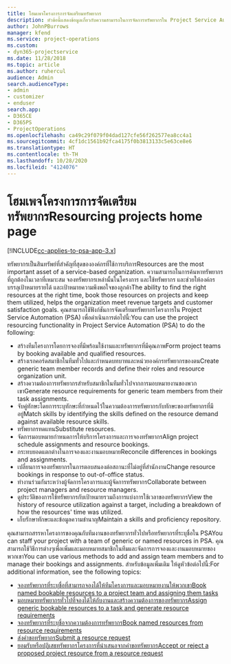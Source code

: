 ```yaml
---
title: โฮมเพจโครงการการจัดเตรียมทรัพยากร
description: หัวข้อนี้แสดงข้อมูลเกี่ยวกับความสามารถในการจัดการทรัพยากรใน Project Service Automation (PSA) for Dynamics 365
author: JohnPBurrows
manager: kfend
ms.service: project-operations
ms.custom:
- dyn365-projectservice
ms.date: 11/28/2018
ms.topic: article
ms.author: ruhercul
audience: Admin
search.audienceType:
- admin
- customizer
- enduser
search.app:
- D365CE
- D365PS
- ProjectOperations
ms.openlocfilehash: ca49c29f079f04dad127cfe56f262577ea8cc4a1
ms.sourcegitcommit: 4cf1dc1561b92fca4175f0b3813133c5e63ce8e6
ms.translationtype: HT
ms.contentlocale: th-TH
ms.lasthandoff: 10/28/2020
ms.locfileid: "4124076"
---
```

# <a name="resourcing-projects-home-page"></a><span data-ttu-id="01dc2-103">โฮมเพจโครงการการจัดเตรียมทรัพยากร</span><span class="sxs-lookup"><span data-stu-id="01dc2-103">Resourcing projects home page</span></span>

[!INCLUDE[cc-applies-to-psa-app-3.x](../includes/cc-applies-to-psa-app-3x.md)]

<span data-ttu-id="01dc2-104">ทรัพยากรเป็นสินทรัพย์ที่สำคัญที่สุดขององค์กรที่ใช้การบริการ</span><span class="sxs-lookup"><span data-stu-id="01dc2-104">Resources are the most important asset of a service-based organization.</span></span> <span data-ttu-id="01dc2-105">ความสามารถในการค้นหาทรัพยากรที่ถูกต้องในเวลาที่เหมาะสม จองทรัพยากรเหล่านั้นในโครงการ และใช้ทรัพยากร และช่วยให้องค์กรบรรลุเป้าหมายรายได้ และเป้าหมายความพึงพอใจของลูกค้า</span><span class="sxs-lookup"><span data-stu-id="01dc2-105">The ability to find the right resources at the right time, book those resources on projects and keep them utilized, helps the organization meet revenue targets and customer satisfaction goals.</span></span> <span data-ttu-id="01dc2-106">คุณสามารถใช้ฟังก์ชันการจัดเตรียมทรัพยากรโครงการใน Project Service Automation (PSA) เพื่อดำเนินการต่อไปนี้:</span><span class="sxs-lookup"><span data-stu-id="01dc2-106">You can use the project resourcing functionality in Project Service Automation (PSA) to do the following:</span></span>

- <span data-ttu-id="01dc2-107">สร้างทีมโครงการโดยการจองที่มีพร้อมใช้งานและทรัพยากรที่มีคุณภาพ</span><span class="sxs-lookup"><span data-stu-id="01dc2-107">Form project teams by booking available and qualified resources.</span></span>
- <span data-ttu-id="01dc2-108">สร้างเรกคอร์ดสมาชิกในทีมทั่วไปและกำหนดบทบาทและหน่วยองค์กรทรัพยากรของตน</span><span class="sxs-lookup"><span data-stu-id="01dc2-108">Create generic team member records and define their roles and resource organization unit.</span></span>
- <span data-ttu-id="01dc2-109">สร้างความต้องการทรัพยากรสำหรับสมาชิกในทีมทั่วไปจากการมอบหมายงานของพวกเขา</span><span class="sxs-lookup"><span data-stu-id="01dc2-109">Generate resource requirements for generic team members from their task assignments.</span></span>
- <span data-ttu-id="01dc2-110">จับคู่ทักษะโดยการระบุทักษะที่กำหนดไว้ในความต้องการทรัพยากรกับทักษะของทรัพยากรที่มีอยู่</span><span class="sxs-lookup"><span data-stu-id="01dc2-110">Match skills by identifying the skills defined on the resource demand against available resource skills.</span></span>
- <span data-ttu-id="01dc2-111">ทรัพยากรทดแทน</span><span class="sxs-lookup"><span data-stu-id="01dc2-111">Substitute resources.</span></span>
- <span data-ttu-id="01dc2-112">จัดการมอบหมายกำหนดการให้บริการโครงการและการจองทรัพยากร</span><span class="sxs-lookup"><span data-stu-id="01dc2-112">Align project schedule assignments and resource bookings.</span></span>
- <span data-ttu-id="01dc2-113">กระทบยอดแตกต่างในการจองและงานมอบหมาย</span><span class="sxs-lookup"><span data-stu-id="01dc2-113">Reconcile differences in bookings and assignments.</span></span>
- <span data-ttu-id="01dc2-114">เปลี่ยนการจองทรัพยากรในการตอบสนองต่อสถานะที่ไม่อยู่ที่สำนักงาน</span><span class="sxs-lookup"><span data-stu-id="01dc2-114">Change resource bookings in response to out-of-office status.</span></span>
- <span data-ttu-id="01dc2-115">ทำงานร่วมกันระหว่างผู้จัดการโครงการและผู้จัดการทรัพยากร</span><span class="sxs-lookup"><span data-stu-id="01dc2-115">Collaborate between project managers and resource managers.</span></span>
- <span data-ttu-id="01dc2-116">ดูประวัติของการใช้ทรัพยากรกับเป้าหมายรวมถึงการแบ่งการใช้เวลาของทรัพยากร</span><span class="sxs-lookup"><span data-stu-id="01dc2-116">View the history of resource utilization against a target, including a breakdown of how the resources' time was utilized.</span></span>
- <span data-ttu-id="01dc2-117">เก็บรักษาทักษะและข้อมูลความชำนาญ</span><span class="sxs-lookup"><span data-stu-id="01dc2-117">Maintain a skills and proficiency repository.</span></span>


<span data-ttu-id="01dc2-118">คุณสามารถสรรหาโครงการของคุณกับทีมงานของทรัพยากรทั่วไปหรือทรัพยากรที่ระบุชื่อใน PSA</span><span class="sxs-lookup"><span data-stu-id="01dc2-118">You can staff your project with a team of generic or named resources in PSA.</span></span> <span data-ttu-id="01dc2-119">คุณสามารถใช้วิธีการต่างๆเพื่อเพิ่มและมอบหมายสมาชิกในทีมและจัดการการจองและงานมอบหมายของพวกเขา</span><span class="sxs-lookup"><span data-stu-id="01dc2-119">You can use various methods to add and assign team members and to manage their bookings and assignments.</span></span> <span data-ttu-id="01dc2-120">สำหรับข้อมูลเพิ่มเติม ให้ดูหัวข้อต่อไปนี้:</span><span class="sxs-lookup"><span data-stu-id="01dc2-120">For additional information, see the following topics:</span></span>

- [<span data-ttu-id="01dc2-121">จองทรัพยากรที่ระบุชื่อที่สามารถจองได้ให้ทีมโครงการและมอบหมายงานให้พวกเขา</span><span class="sxs-lookup"><span data-stu-id="01dc2-121">Book named bookable resources to a project team and assigning them tasks</span></span>](assign-named-bookable-resource.md)
- [<span data-ttu-id="01dc2-122">มอบหมายทรัพยากรทั่วไปที่จองได้ให้กับงานและสร้างความต้องการของทรัพยากร</span><span class="sxs-lookup"><span data-stu-id="01dc2-122">Assign generic bookable resources to a task and generate resource requirements</span></span>](assign-generic-bookable-resource.md)
- [<span data-ttu-id="01dc2-123">จองทรัพยากรที่ระบุชื่อจากความต้องการทรัพยากร</span><span class="sxs-lookup"><span data-stu-id="01dc2-123">Book named resources from resource requirements</span></span>](book-named-resource.md)
- [<span data-ttu-id="01dc2-124">ส่งคำขอทรัพยากร</span><span class="sxs-lookup"><span data-stu-id="01dc2-124">Submit a resource request</span></span>](submit-resource-request.md)
- [<span data-ttu-id="01dc2-125">ยอมรับหรือปฏิเสธทรัพยากรโครงการที่นำเสนอจากคำขอทรัพยากร</span><span class="sxs-lookup"><span data-stu-id="01dc2-125">Accept or reject a proposed project resource from a resource request</span></span>](accept-reject-proposed-resource.md)
